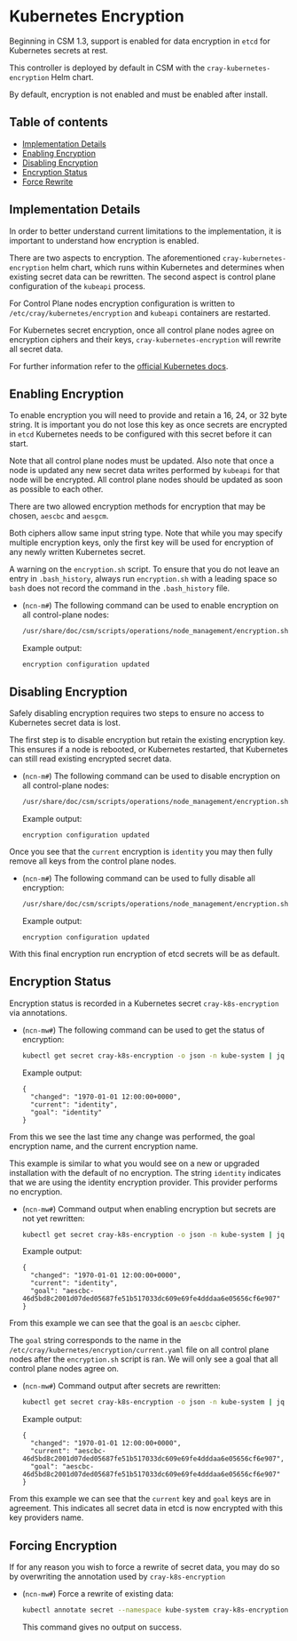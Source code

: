 # Kubernetes Encryption

Beginning in CSM 1.3, support is enabled for data encryption in `etcd` for Kubernetes secrets at rest.

This controller is deployed by default in CSM with the `cray-kubernetes-encryption` Helm chart.

By default, encryption is not enabled and must be enabled after install.

## Table of contents

* [Implementation Details](#implementation-details)
* [Enabling Encryption](#enabling-encrypion)
* [Disabling Encryption](#disabling-encryption)
* [Encryption Status](#encryption-status)
* [Force Rewrite](#force-rewrite)

## Implementation Details

In order to better understand current limitations to the implementation, it is important to understand how encryption is enabled.

There are two aspects to encryption. The aforementioned `cray-kubernetes-encryption` helm chart, which runs within Kubernetes and determines when existing secret data can be rewritten. The second aspect is control plane configuration of the `kubeapi` process.

For Control Plane nodes encryption configuration is written to `/etc/cray/kubernetes/encryption` and `kubeapi` containers are restarted.

For Kubernetes secret encryption, once all control plane nodes agree on encryption ciphers and their keys, `cray-kubernetes-encryption` will rewrite all secret data.

For further information refer to the [official Kubernetes docs](https://kubernetes.io/docs/tasks/administer-cluster/encrypt-data/).

## Enabling Encryption

To enable encryption you will need to provide and retain a 16, 24, or 32 byte string. It is important you do not lose this key as once secrets are encrypted in `etcd` Kubernetes needs to be configured with this secret before it can start.

Note that all control plane nodes must be updated. Also note that once a node is updated any new secret data writes performed by `kubeapi` for that node will be encrypted. All control plane nodes should be updated as soon as possible to each other.

There are two allowed encryption methods for encryption that may be chosen, `aescbc` and `aesgcm`.

Both ciphers allow same input string type. Note that while you may specify multiple encryption keys, only the first key will be used for encryption of any newly written Kubernetes secret.

A warning on the `encryption.sh` script. To ensure that you do not leave an entry in `.bash_history`, always run `encryption.sh` with a leading space so `bash` does not record the command in the `.bash_history` file.

* (`ncn-m#`) The following command can be used to enable encryption on all control-plane nodes:

    ```bash
    /usr/share/doc/csm/scripts/operations/node_management/encryption.sh --enable --aescbc KEYVALUE
    ```

    Example output:

    ```text
    encryption configuration updated
    ```

## Disabling Encryption

Safely disabling encryption requires two steps to ensure no access to Kubernetes secret data is lost.

The first step is to disable encryption but retain the existing encryption key. This ensures if a node is rebooted, or Kubernetes restarted, that Kubernetes can still read existing encrypted secret data.

* (`ncn-m#`) The following command can be used to disable encryption on all control-plane nodes:

    ```bash
    /usr/share/doc/csm/scripts/operations/node_management/encryption.sh --disable --aescbc KEYVALUE
    ```

    Example output:

    ```text
    encryption configuration updated
    ```

Once you see that the `current` encryption is `identity` you may then fully remove all keys from the control plane nodes.

* (`ncn-m#`) The following command can be used to fully disable all encryption:

    ```bash
    /usr/share/doc/csm/scripts/operations/node_management/encryption.sh --disable
    ```

    Example output:

    ```text
    encryption configuration updated
    ```

With this final encryption run encryption of etcd secrets will be as default.

## Encryption Status

Encryption status is recorded in a Kubernetes secret `cray-k8s-encryption` via annotations.

* (`ncn-mw#`) The following command can be used to get the status of encryption:

    ```bash
    kubectl get secret cray-k8s-encryption -o json -n kube-system | jq ".metadata.annotations | {changed, current, goal}"
    ```

    Example output:

    ```text
    {
      "changed": "1970-01-01 12:00:00+0000",
      "current": "identity",
      "goal": "identity"
    }
    ```

From this we see the last time any change was performed, the goal encryption name, and the current encryption name.

This example is similar to what you would see on a new or upgraded installation with the default of no encryption. The string `identity` indicates that we are using the identity encryption provider. This provider performs no encryption.

* (`ncn-mw#`) Command output when enabling encryption but secrets are not yet rewritten:

    ```bash
    kubectl get secret cray-k8s-encryption -o json -n kube-system | jq ".metadata.annotations | {changed, current, goal}"
    ```

    Example output:

    ```text
    {
      "changed": "1970-01-01 12:00:00+0000",
      "current": "identity",
      "goal": "aescbc-46d5bd8c2001d07ded05687fe51b517033dc609e69fe4dddaa6e05656cf6e907"
    }
    ```

From this example we can see that the goal is an `aescbc` cipher.

The `goal` string corresponds to the name in the `/etc/cray/kubernetes/encryption/current.yaml` file on all control plane nodes after the `encryption.sh` script is ran.
We will only see a goal that all control plane nodes agree on.

* (`ncn-mw#`) Command output after secrets are rewritten:

    ```bash
    kubectl get secret cray-k8s-encryption -o json -n kube-system | jq ".metadata.annotations | {changed, current, goal}"
    ```

    Example output:

    ```text
    {
      "changed": "1970-01-01 12:00:00+0000",
      "current": "aescbc-46d5bd8c2001d07ded05687fe51b517033dc609e69fe4dddaa6e05656cf6e907",
      "goal": "aescbc-46d5bd8c2001d07ded05687fe51b517033dc609e69fe4dddaa6e05656cf6e907"
    }
    ```

From this example we can see that the `current` key and `goal` keys are in agreement. This indicates all secret data in etcd is now encrypted with this key providers name.

## Forcing Encryption

If for any reason you wish to force a rewrite of secret data, you may do so by overwriting the annotation used by `cray-k8s-encryption`

* (`ncn-mw#`) Force a rewrite of existing data:

    ```bash
    kubectl annotate secret --namespace kube-system cray-k8s-encryption current=rewrite --overwrite
    ```

    This command gives no output on success.
